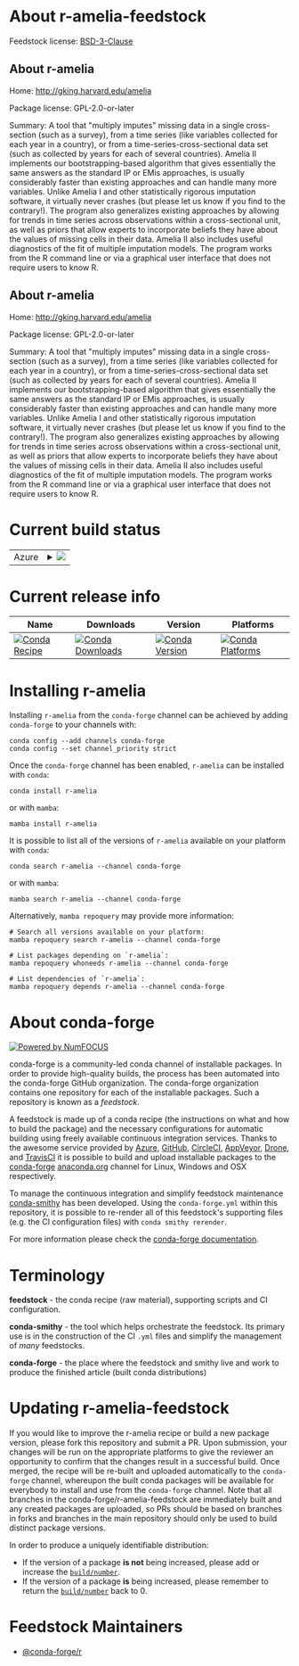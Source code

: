 About r-amelia-feedstock
========================

Feedstock license: [BSD-3-Clause](https://github.com/conda-forge/r-amelia-feedstock/blob/main/LICENSE.txt)


About r-amelia
--------------

Home: http://gking.harvard.edu/amelia

Package license: GPL-2.0-or-later

Summary: A tool that "multiply imputes" missing data in a single cross-section (such as a survey), from a time series (like variables collected for each year in a country), or from a time-series-cross-sectional data set (such as collected by years for each of several countries). Amelia II implements our bootstrapping-based algorithm that gives essentially the same answers as the standard IP or EMis approaches, is usually considerably faster than existing approaches and can handle many more variables.  Unlike Amelia I and other statistically rigorous imputation software, it virtually never crashes (but please let us know if you find to the contrary!).  The program also generalizes existing approaches by allowing for trends in time series across observations within a cross-sectional unit, as well as priors that allow experts to incorporate beliefs they have about the values of missing cells in their data.  Amelia II also includes useful diagnostics of the fit of multiple imputation models.  The program works from the R command line or via a graphical user interface that does not require users to know R.

About r-amelia
--------------

Home: http://gking.harvard.edu/amelia

Package license: GPL-2.0-or-later

Summary: A tool that "multiply imputes" missing data in a single cross-section (such as a survey), from a time series (like variables collected for each year in a country), or from a time-series-cross-sectional data set (such as collected by years for each of several countries). Amelia II implements our bootstrapping-based algorithm that gives essentially the same answers as the standard IP or EMis approaches, is usually considerably faster than existing approaches and can handle many more variables.  Unlike Amelia I and other statistically rigorous imputation software, it virtually never crashes (but please let us know if you find to the contrary!).  The program also generalizes existing approaches by allowing for trends in time series across observations within a cross-sectional unit, as well as priors that allow experts to incorporate beliefs they have about the values of missing cells in their data.  Amelia II also includes useful diagnostics of the fit of multiple imputation models.  The program works from the R command line or via a graphical user interface that does not require users to know R.

Current build status
====================


<table>
    
  <tr>
    <td>Azure</td>
    <td>
      <details>
        <summary>
          <a href="https://dev.azure.com/conda-forge/feedstock-builds/_build/latest?definitionId=9894&branchName=main">
            <img src="https://dev.azure.com/conda-forge/feedstock-builds/_apis/build/status/r-amelia-feedstock?branchName=main">
          </a>
        </summary>
        <table>
          <thead><tr><th>Variant</th><th>Status</th></tr></thead>
          <tbody><tr>
              <td>linux_64_r_base4.2</td>
              <td>
                <a href="https://dev.azure.com/conda-forge/feedstock-builds/_build/latest?definitionId=9894&branchName=main">
                  <img src="https://dev.azure.com/conda-forge/feedstock-builds/_apis/build/status/r-amelia-feedstock?branchName=main&jobName=linux&configuration=linux%20linux_64_r_base4.2" alt="variant">
                </a>
              </td>
            </tr><tr>
              <td>linux_64_r_base4.3</td>
              <td>
                <a href="https://dev.azure.com/conda-forge/feedstock-builds/_build/latest?definitionId=9894&branchName=main">
                  <img src="https://dev.azure.com/conda-forge/feedstock-builds/_apis/build/status/r-amelia-feedstock?branchName=main&jobName=linux&configuration=linux%20linux_64_r_base4.3" alt="variant">
                </a>
              </td>
            </tr><tr>
              <td>osx_64_r_base4.2</td>
              <td>
                <a href="https://dev.azure.com/conda-forge/feedstock-builds/_build/latest?definitionId=9894&branchName=main">
                  <img src="https://dev.azure.com/conda-forge/feedstock-builds/_apis/build/status/r-amelia-feedstock?branchName=main&jobName=osx&configuration=osx%20osx_64_r_base4.2" alt="variant">
                </a>
              </td>
            </tr><tr>
              <td>osx_64_r_base4.3</td>
              <td>
                <a href="https://dev.azure.com/conda-forge/feedstock-builds/_build/latest?definitionId=9894&branchName=main">
                  <img src="https://dev.azure.com/conda-forge/feedstock-builds/_apis/build/status/r-amelia-feedstock?branchName=main&jobName=osx&configuration=osx%20osx_64_r_base4.3" alt="variant">
                </a>
              </td>
            </tr><tr>
              <td>win_64</td>
              <td>
                <a href="https://dev.azure.com/conda-forge/feedstock-builds/_build/latest?definitionId=9894&branchName=main">
                  <img src="https://dev.azure.com/conda-forge/feedstock-builds/_apis/build/status/r-amelia-feedstock?branchName=main&jobName=win&configuration=win%20win_64_" alt="variant">
                </a>
              </td>
            </tr>
          </tbody>
        </table>
      </details>
    </td>
  </tr>
</table>

Current release info
====================

| Name | Downloads | Version | Platforms |
| --- | --- | --- | --- |
| [![Conda Recipe](https://img.shields.io/badge/recipe-r--amelia-green.svg)](https://anaconda.org/conda-forge/r-amelia) | [![Conda Downloads](https://img.shields.io/conda/dn/conda-forge/r-amelia.svg)](https://anaconda.org/conda-forge/r-amelia) | [![Conda Version](https://img.shields.io/conda/vn/conda-forge/r-amelia.svg)](https://anaconda.org/conda-forge/r-amelia) | [![Conda Platforms](https://img.shields.io/conda/pn/conda-forge/r-amelia.svg)](https://anaconda.org/conda-forge/r-amelia) |

Installing r-amelia
===================

Installing `r-amelia` from the `conda-forge` channel can be achieved by adding `conda-forge` to your channels with:

```
conda config --add channels conda-forge
conda config --set channel_priority strict
```

Once the `conda-forge` channel has been enabled, `r-amelia` can be installed with `conda`:

```
conda install r-amelia
```

or with `mamba`:

```
mamba install r-amelia
```

It is possible to list all of the versions of `r-amelia` available on your platform with `conda`:

```
conda search r-amelia --channel conda-forge
```

or with `mamba`:

```
mamba search r-amelia --channel conda-forge
```

Alternatively, `mamba repoquery` may provide more information:

```
# Search all versions available on your platform:
mamba repoquery search r-amelia --channel conda-forge

# List packages depending on `r-amelia`:
mamba repoquery whoneeds r-amelia --channel conda-forge

# List dependencies of `r-amelia`:
mamba repoquery depends r-amelia --channel conda-forge
```


About conda-forge
=================

[![Powered by
NumFOCUS](https://img.shields.io/badge/powered%20by-NumFOCUS-orange.svg?style=flat&colorA=E1523D&colorB=007D8A)](https://numfocus.org)

conda-forge is a community-led conda channel of installable packages.
In order to provide high-quality builds, the process has been automated into the
conda-forge GitHub organization. The conda-forge organization contains one repository
for each of the installable packages. Such a repository is known as a *feedstock*.

A feedstock is made up of a conda recipe (the instructions on what and how to build
the package) and the necessary configurations for automatic building using freely
available continuous integration services. Thanks to the awesome service provided by
[Azure](https://azure.microsoft.com/en-us/services/devops/), [GitHub](https://github.com/),
[CircleCI](https://circleci.com/), [AppVeyor](https://www.appveyor.com/),
[Drone](https://cloud.drone.io/welcome), and [TravisCI](https://travis-ci.com/)
it is possible to build and upload installable packages to the
[conda-forge](https://anaconda.org/conda-forge) [anaconda.org](https://anaconda.org/)
channel for Linux, Windows and OSX respectively.

To manage the continuous integration and simplify feedstock maintenance
[conda-smithy](https://github.com/conda-forge/conda-smithy) has been developed.
Using the ``conda-forge.yml`` within this repository, it is possible to re-render all of
this feedstock's supporting files (e.g. the CI configuration files) with ``conda smithy rerender``.

For more information please check the [conda-forge documentation](https://conda-forge.org/docs/).

Terminology
===========

**feedstock** - the conda recipe (raw material), supporting scripts and CI configuration.

**conda-smithy** - the tool which helps orchestrate the feedstock.
                   Its primary use is in the construction of the CI ``.yml`` files
                   and simplify the management of *many* feedstocks.

**conda-forge** - the place where the feedstock and smithy live and work to
                  produce the finished article (built conda distributions)


Updating r-amelia-feedstock
===========================

If you would like to improve the r-amelia recipe or build a new
package version, please fork this repository and submit a PR. Upon submission,
your changes will be run on the appropriate platforms to give the reviewer an
opportunity to confirm that the changes result in a successful build. Once
merged, the recipe will be re-built and uploaded automatically to the
`conda-forge` channel, whereupon the built conda packages will be available for
everybody to install and use from the `conda-forge` channel.
Note that all branches in the conda-forge/r-amelia-feedstock are
immediately built and any created packages are uploaded, so PRs should be based
on branches in forks and branches in the main repository should only be used to
build distinct package versions.

In order to produce a uniquely identifiable distribution:
 * If the version of a package **is not** being increased, please add or increase
   the [``build/number``](https://docs.conda.io/projects/conda-build/en/latest/resources/define-metadata.html#build-number-and-string).
 * If the version of a package **is** being increased, please remember to return
   the [``build/number``](https://docs.conda.io/projects/conda-build/en/latest/resources/define-metadata.html#build-number-and-string)
   back to 0.

Feedstock Maintainers
=====================

* [@conda-forge/r](https://github.com/conda-forge/r/)

